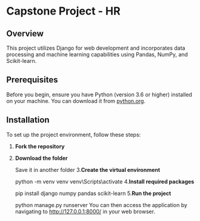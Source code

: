 # Capstone Project - HR

## Overview

This project utilizes Django for web development and incorporates data processing and machine learning capabilities using Pandas, NumPy, and Scikit-learn.

## Prerequisites

Before you begin, ensure you have Python (version 3.6 or higher) installed on your machine. You can download it from [python.org](https://www.python.org/downloads/).

## Installation

To set up the project environment, follow these steps:

1. **Fork the repository**
2. **Download the folder**
   
    Save it in another folder
3.**Create the virtual environment**

   python -m venv venv
   venv\Scripts\activate
4.**Install required packages**
   
   pip install django numpy pandas scikit-learn
5.**Run the project**
   
   python manage.py runserver
   You can then access the application by navigating to http://127.0.0.1:8000/ in your web browser.
